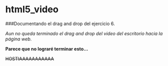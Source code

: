 # html5_video

###Documentando el drag and drop del ejercicio 6.

*Aun no queda terminado el drag and drop del video del escritorio hacia la página web.*

__Parece que no lograré terminar esto...__

~~HOSTIAAAAAAAAAAA~~

